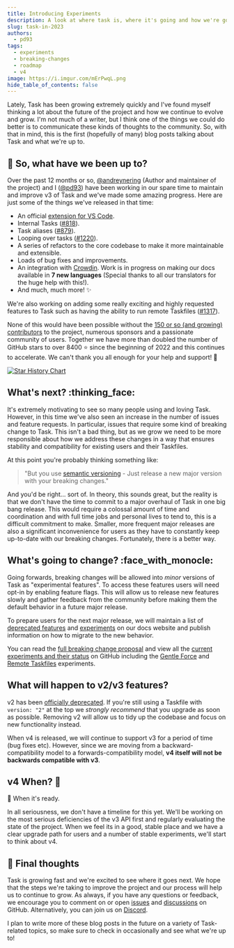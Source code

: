 ```yaml
---
title: Introducing Experiments
description: A look at where task is, where it's going and how we're going to get there.
slug: task-in-2023
authors:
  - pd93
tags:
  - experiments
  - breaking-changes
  - roadmap
  - v4
image: https://i.imgur.com/mErPwqL.png
hide_table_of_contents: false
---
```


Lately, Task has been growing extremely quickly and I've found myself thinking a lot about the future of the project and how we continue to evolve and grow. I'm not much of a writer, but I think one of the things we could do better is to communicate these kinds of thoughts to the community. So, with that in mind, this is the first (hopefully of many) blog posts talking about Task and what we're up to.

<!--truncate-->

## :calendar: So, what have we been up to?

Over the past 12 months or so, [@andreynering][] (Author and maintainer of the project) and I ([@pd93][]) have been working in our spare time to maintain and improve v3 of Task and we've made some amazing progress. Here are just some of the things we've released in that time:

- An official [extension for VS Code][vscode-task].
- Internal Tasks ([#818](https://github.com/newrelic-forks/task/pull/818)).
- Task aliases ([#879](https://github.com/newrelic-forks/task/pull/879)).
- Looping over tasks ([#1220](https://github.com/newrelic-forks/task/pull/1200)).
- A series of refactors to the core codebase to make it more maintainable and extensible.
- Loads of bug fixes and improvements.
- An integration with [Crowdin][crowdin]. Work is in progress on making our docs available in **7 new languages** (Special thanks to all our translators for the huge help with this!).
- And much, much more! :sparkles:

We're also working on adding some really exciting and highly requested features to Task such as having the ability to run remote Taskfiles ([#1317](https://github.com/newrelic-forks/task/issues/1317)).

None of this would have been possible without the [150 or so (and growing) contributors][contributors] to the project, numerous sponsors and a passionate community of users. Together we have more than doubled the number of GitHub stars to over 8400 :star: since the beginning of 2022 and this continues to accelerate. We can't thank you all enough for your help and support! :rocket:

[![Star History Chart](https://api.star-history.com/svg?repos=newrelic-forks/task&type=Date)](https://star-history.com/#newrelic-forks/task&Date)

## What's next? :thinking_face:

It's extremely motivating to see so many people using and loving Task. However, in this time we've also seen an increase in the number of issues and feature requests. In particular, issues that require some kind of breaking change to Task. This isn't a bad thing, but as we grow we need to be more responsible about how we address these changes in a way that ensures stability and compatibility for existing users and their Taskfiles.

At this point you're probably thinking something like:

> "But you use [semantic versioning][semver] - Just release a new major version with your breaking changes."

And you'd be right... sort of. In theory, this sounds great, but the reality is that we don't have the time to commit to a major overhaul of Task in one big bang release. This would require a colossal amount of time and coordination and with full time jobs and personal lives to tend to, this is a difficult commitment to make. Smaller, more frequent major releases are also a significant inconvenience for users as they have to constantly keep up-to-date with our breaking changes. Fortunately, there is a better way.

## What's going to change? :face_with_monocle:

Going forwards, breaking changes will be allowed into _minor_ versions of Task as "experimental features". To access these features users will need opt-in by enabling feature flags. This will allow us to release new features slowly and gather feedback from the community before making them the default behavior in a future major release.

To prepare users for the next major release, we will maintain a list of [deprecated features][deprecations] and [experiments][experiments] on our docs website and publish information on how to migrate to the new behavior.

You can read the [full breaking change proposal][breaking-change-proposal] and view all the [current experiments and their status][experiments-project] on GitHub including the [Gentle Force][gentle-force-experiment] and [Remote Taskfiles][remote-taskfiles-experiment] experiments.

## What will happen to v2/v3 features?

v2 has been [officially deprecated][deprecate-version-2-schema]. If you're still using a Taskfile with `version: "2"` at the top we _strongly recommend_ that you upgrade as soon as possible. Removing v2 will allow us to tidy up the codebase and focus on new functionality instead.

When v4 is released, we will continue to support v3 for a period of time (bug fixes etc). However, since we are moving from a backward-compatibility model to a forwards-compatibility model, **v4 itself will not be backwards compatible with v3**.

## v4 When? :eyes:

:shrug: When it's ready.

In all seriousness, we don't have a timeline for this yet. We'll be working on the most serious deficiencies of the v3 API first and regularly evaluating the state of the project. When we feel its in a good, stable place and we have a clear upgrade path for users and a number of stable experiments, we'll start to think about v4.

## :wave: Final thoughts

Task is growing fast and we're excited to see where it goes next. We hope that the steps we're taking to improve the project and our process will help us to continue to grow. As always, if you have any questions or feedback, we encourage you to comment on or open [issues][issues] and [discussions][discussions] on GitHub. Alternatively, you can join us on [Discord][discord].

I plan to write more of these blog posts in the future on a variety of Task-related topics, so make sure to check in occasionally and see what we're up to!

<!-- prettier-ignore-start -->

<!-- prettier-ignore-end -->
[vscode-task]: https://github.com/go-task/vscode-task
[crowdin]: https://crowdin.com
[contributors]: https://github.com/newrelic-forks/task/graphs/contributors
[semver]: https://semver.org
[breaking-change-proposal]: https://github.com/newrelic-forks/task/discussions/1191
[@andreynering]: https://github.com/andreynering
[@pd93]: https://github.com/pd93
[experiments]: https://taskfile.dev/experiments
[deprecations]: https://taskfile.dev/deprecations
[deprecate-version-2-schema]: https://github.com/newrelic-forks/task/issues/1197
[issues]: https://github.com/newrelic-forks/task/issues
[discussions]: https://github.com/newrelic-forks/task/discussions
[discord]: https://discord.gg/6TY36E39UK
[experiments-project]: https://github.com/orgs/go-task/projects/1
[gentle-force-experiment]: https://github.com/newrelic-forks/task/issues/1200
[remote-taskfiles-experiment]: https://github.com/newrelic-forks/task/issues/1317
